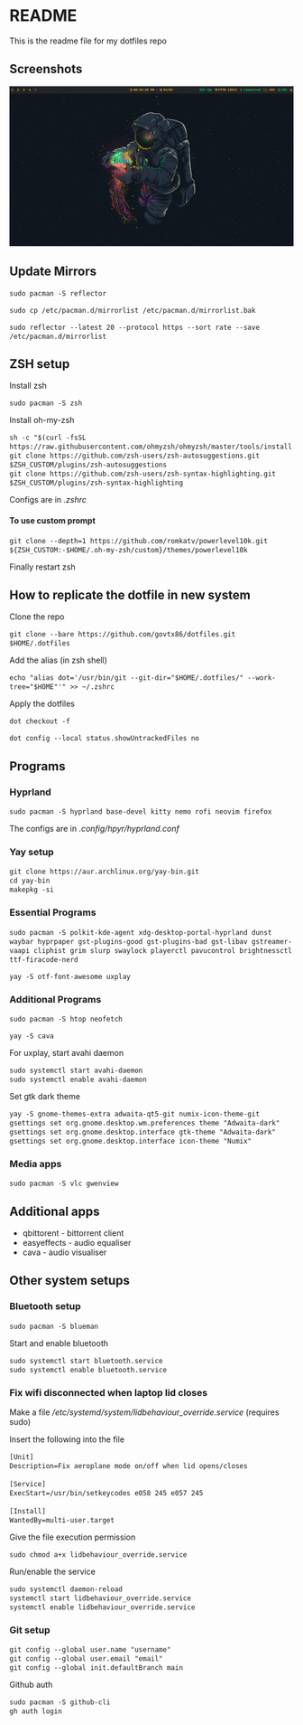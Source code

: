# README

This is the readme file for my dotfiles repo

## Screenshots

![Wallpaper 1](screenshots/ss.png)

## Update Mirrors

```
sudo pacman -S reflector
```
```
sudo cp /etc/pacman.d/mirrorlist /etc/pacman.d/mirrorlist.bak
```
```
sudo reflector --latest 20 --protocol https --sort rate --save /etc/pacman.d/mirrorlist
```

## ZSH setup

Install zsh
```
sudo pacman -S zsh
```
Install oh-my-zsh
```
sh -c "$(curl -fsSL https://raw.githubusercontent.com/ohmyzsh/ohmyzsh/master/tools/install.sh)"
git clone https://github.com/zsh-users/zsh-autosuggestions.git $ZSH_CUSTOM/plugins/zsh-autosuggestions
git clone https://github.com/zsh-users/zsh-syntax-highlighting.git $ZSH_CUSTOM/plugins/zsh-syntax-highlighting
```

Configs are in *.zshrc*

#### To use custom prompt
```
git clone --depth=1 https://github.com/romkatv/powerlevel10k.git ${ZSH_CUSTOM:-$HOME/.oh-my-zsh/custom}/themes/powerlevel10k
```
Finally restart zsh
## How to replicate the dotfile in new system

Clone the repo
```
git clone --bare https://github.com/govtx86/dotfiles.git $HOME/.dotfiles
```
Add the alias (in zsh shell)
```
echo "alias dot='/usr/bin/git --git-dir="$HOME/.dotfiles/" --work-tree="$HOME"'" >> ~/.zshrc
```
Apply the dotfiles
```
dot checkout -f
```
```
dot config --local status.showUntrackedFiles no
```


## Programs

### Hyprland
```
sudo pacman -S hyprland base-devel kitty nemo rofi neovim firefox
```

The configs are in *.config/hpyr/hyprland.conf*

### Yay setup

```
git clone https://aur.archlinux.org/yay-bin.git
cd yay-bin
makepkg -si
```


### Essential Programs

```
sudo pacman -S polkit-kde-agent xdg-desktop-portal-hyprland dunst waybar hyprpaper gst-plugins-good gst-plugins-bad gst-libav gstreamer-vaapi cliphist grim slurp swaylock playerctl pavucontrol brightnessctl ttf-firacode-nerd
```
```
yay -S otf-font-awesome uxplay
```

### Additional Programs
```
sudo pacman -S htop neofetch
```
```
yay -S cava
```

For uxplay, start avahi daemon
```
sudo systemctl start avahi-daemon
sudo systemctl enable avahi-daemon
```

Set gtk dark theme
```
yay -S gnome-themes-extra adwaita-qt5-git numix-icon-theme-git
gsettings set org.gnome.desktop.wm.preferences theme "Adwaita-dark"
gsettings set org.gnome.desktop.interface gtk-theme "Adwaita-dark"
gsettings set org.gnome.desktop.interface icon-theme "Numix"
```
### Media apps
```
sudo pacman -S vlc gwenview
```
## Additional apps
- qbittorent - bittorrent client
- easyeffects - audio equaliser
- cava - audio visualiser

## Other system setups

### Bluetooth setup

```
sudo pacman -S blueman
```

Start and enable bluetooth
```
sudo systemctl start bluetooth.service
sudo systemctl enable bluetooth.service
```

### Fix wifi disconnected when laptop lid closes

Make a file */etc/systemd/system/lidbehaviour_override.service* (requires sudo)

Insert the following into the file
```
[Unit]
Description=Fix aeroplane mode on/off when lid opens/closes

[Service]
ExecStart=/usr/bin/setkeycodes e058 245 e057 245

[Install]
WantedBy=multi-user.target
```

Give the file execution permission
```
sudo chmod a+x lidbehaviour_override.service
```

Run/enable the service
```
sudo systemctl daemon-reload
systemctl start lidbehaviour_override.service
systemctl enable lidbehaviour_override.service
```

### Git setup
```
git config --global user.name "username"
git config --global user.email "email"
git config --global init.defaultBranch main
```
Github auth
```
sudo pacman -S github-cli
gh auth login
```

